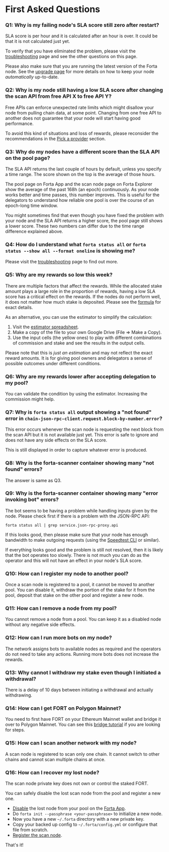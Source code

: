 # First Asked Questions

### Q1: Why is my failing node's SLA score still zero after restart?

SLA score is per hour and it is calculated after an hour is over. It could be that it is not calculated just yet.

To verify that you have eliminated the problem, please visit the [troubleshooting](troubleshoot.md) page and see the other questions on this page.

Please also make sure that you are running the latest version of the Forta node. See the [upgrade page](upgrade.md) for more details on how to keep your node _automatically_ up-to-date.

### Q2: Why is my node still having a low SLA score after changing the scan API from free API X to free API Y?

Free APIs can enforce unexpected rate limits which might disallow your node from pulling chain data, at some point. Changing from one free API to another does not guarantee that your node will start having good performance.

To avoid this kind of situations and loss of rewards, please reconsider the recommendations in the [Pick a provider](configure.md#pick-a-provider) section.

### Q3: Why do my nodes have a different score than the SLA API on the pool page?

The SLA API returns the last couple of hours by default, unless you specify a time range. The score shown on the top is the average of those hours.

The pool page on Forta App and the scan node page on Forta Explorer show the average of the past 168h (an epoch) continuously. As your node works better and time passes, this number improves. This is useful for the delegators to understand how reliable one pool is over the course of an epoch-long time window.

You might sometimes find that even though you have fixed the problem with your node and the SLA API returns a higher score, the pool page still shows a lower score. These two numbers can differ due to the time range difference explained above.

### Q4: How do I understand what `forta status all` or `forta status --show all --format oneline` is showing me?

Please visit the [troubleshooting](troubleshoot.md) page to find out more.

### Q5: Why are my rewards so low this week?

There are multiple factors that affect the rewards. While the allocated stake amount plays a large role in the proportion of rewards, having a low SLA score has a critical effect on the rewards. If the nodes do not perform well, it does not matter how much stake is deposited. Please see the [formula](../delegated-staking-rewards.md#formula) for exact details.

As an alternative, you can use the estimator to simplify the calculation:

1. Visit the [estimator spreadsheet](https://docs.google.com/spreadsheets/d/11YUl_9yzEygeH8YumAIAB1cf1nsQnrJy84gd90SQTb4/edit).
2. Make a copy of the file to your own Google Drive (File => Make a Copy).
3. Use the input cells (the yellow ones) to play with different combinations of commission and stake and see the results in the output cells.

Please note that this is _just an estimation_ and may not reflect the exact reward amounts. It is for giving pool owners and delegators a sense of possible outcomes under different conditions.

### Q6: Why are my rewards lower after accepting delegation to my pool?

You can validate the condition by using the estimator. Increasing the commission might help.

### Q7: Why is `forta status all` output showing a "not found" error in `chain-json-rpc-client.request.block-by-number.error`?

This error occurs whenever the scan node is requesting the next block from the scan API but it is not available just yet. This error is safe to ignore and does not have any side effects on the SLA score.

This is still displayed in order to capture whatever error is produced.

### Q8: Why is the forta-scanner container showing many "not found" errors?

The answer is same as Q3.

### Q9: Why is the forta-scanner container showing many "error invoking bot" errors?

The bot seems to be having a problem while handling inputs given by the node. Please check first if there is a problem with the JSON-RPC API:

```
forta status all | grep service.json-rpc-proxy.api
```

If this looks good, then please make sure that your node has enough bandwidth to make outgoing requests (using the [Speedtest CLI](https://www.speedtest.net/apps/cli) or similar).

If everything looks good and the problem is still not resolved, then it is likely that the bot operates too slowly. There is not much you can do as the operator and this will not have an effect in your node's SLA score.

### Q10: How can I register my node to another pool?

Once a scan node is registered to a pool, it cannot be moved to another pool. You can disable it, withdraw the portion of the stake for it from the pool, deposit that stake on the other pool and register a new node.

### Q11: How can I remove a node from my pool?

You cannot remove a node from a pool. You can keep it as a disabled node without any negative side effects.

### Q12: How can I run more bots on my node?

The network assigns bots to available nodes as required and the operators do not need to take any actions. Running more bots does not increase the rewards.

### Q13: Why cannot I withdraw my stake even though I initiated a withdrawal?

There is a delay of 10 days between initiating a withdrawal and actually withdrawing.

### Q14: How can I get FORT on Polygon Mainnet?

You need to first have FORT on your Ethereum Mainnet wallet and bridge it over to Polygon Mainnet. You can see this [bridge tutorial](../bridging-fort.md) if you are looking for steps.

### Q15: How can I scan another network with my node?

A scan node is registered to scan only one chain. It cannot switch to other chains and cannot scan multiple chains at once.

### Q16: How can I recover my lost node?

The scan node private key does not own or control the staked FORT.

You can safely disable the lost scan node from the pool and register a new one.

- [Disable](../scanner-pools.md#disabling-existing-nodes) the lost node from your pool on the [Forta App](https://app.forta.network).
- Do `forta init --passphrase <your-passphrase>` to initialize a new node.
- Now you have a new `~/.forta` directory with a new private key.
- Copy your backed up config to `~/.forta/config.yml` or configure that file from scratch.
- [Register the scan node](register.md).

That's it!
